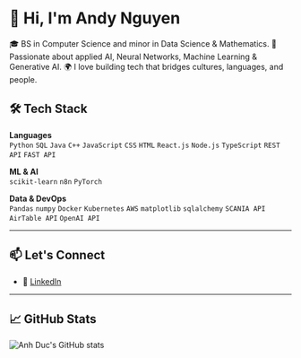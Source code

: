 # 👋 Hi, I'm Andy Nguyen

🎓 BS in Computer Science and minor in Data Science & Mathematics.
🧠 Passionate about applied AI, Neural Networks, Machine Learning & Generative AI.
🌍 I love building tech that bridges cultures, languages, and people.

## 🛠️ Tech Stack

**Languages**  
`Python` `SQL` `Java` `C++` `JavaScript` `CSS` `HTML` `React.js` `Node.js` `TypeScript` `REST API` `FAST API`

**ML & AI**  
`scikit-learn` `n8n` `PyTorch`

**Data & DevOps**  
`Pandas` `numpy` `Docker` `Kubernetes` `AWS` `matplotlib` `sqlalchemy` `SCANIA API` `AirTable API` `OpenAI API`

---

## 📫 Let's Connect

- 💼 [LinkedIn](https://www.linkedin.com/in/andrzej-nguyen/)

---

## 📈 GitHub Stats

![Anh Duc's GitHub stats](https://github-readme-stats.vercel.app/api?username=anhducnguyen2006&show_icons=true&theme=default)

<!-- Optional: Add blog if you have one -->
<!--
## 📝 Latest Blog Posts
- [Title](link)
- [Title](link)
-->
